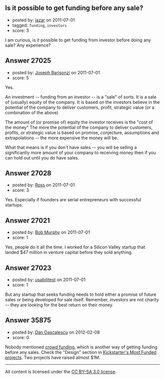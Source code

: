 ## Is it possible to get funding before any sale?

- posted by: [jazar](https://stackexchange.com/users/-1/6750-jazar) on 2011-07-01
- tagged: `funding`, `investors`
- score: 3

I am curious, is it possible to get funding from investor before doing any sale? Any experience?


## Answer 27025

- posted by: [Joseph Barisonzi](https://stackexchange.com/users/-1/8791-joseph-barisonzi) on 2011-07-01
- score: 5

Yes. 

An investment -- funding from an investor -- is a "sale" of sorts. It is a sale of (usually) equity of the company. It is based on the investors believe in the potential of the company to deliver customers, profit, strategic value (or a combination of the above)

The amount of (or promise of) equity the investor receives is the "cost of the money" The more the potential of the company to deliver customers, profits, or strategic value is based on promise, conjecture, assumptions and extrapolations -- the more expensive the money will be. 

What that means is if you don't have sales -- you will be selling a significantly more amount of your company to receiving money then if you can hold out until you do have sales. 


## Answer 27028

- posted by: [Ross](https://stackexchange.com/users/-1/1390-ross) on 2011-07-01
- score: 3

Yes. Especially if founders are serial entrepreneurs with successful startups.


## Answer 27021

- posted by: [Bob Murphy](https://stackexchange.com/users/-1/5778-bob-murphy) on 2011-07-01
- score: 1

Yes, people do it all the time. I worked for a Silicon Valley startup that landed $47 million in venture capital before they sold anything.


## Answer 27023

- posted by: [usabilitest](https://stackexchange.com/users/-1/3024-usabilitest) on 2011-07-01
- score: 1

But any startup that seeks funding needs to hold either a promise of future sales or being developed for sale itself. Remember, investors are not charity -- they are looking for the best return on their money. 


## Answer 35875

- posted by: [Dan Dascalescu](https://stackexchange.com/users/-1/14591-dan-dascalescu) on 2012-02-08
- score: 0

Nobody mentioned [crowd funding](http://en.wikipedia.org/wiki/Crowdfunding), which is another way of getting funding before any sales. Check the "Design" section in [Kickstarter's Most Funded projects](http://www.kickstarter.com/discover/most-funded). Two projects have raised almost $1M.



---

All content is licensed under the [CC BY-SA 3.0 license](https://creativecommons.org/licenses/by-sa/3.0/).

